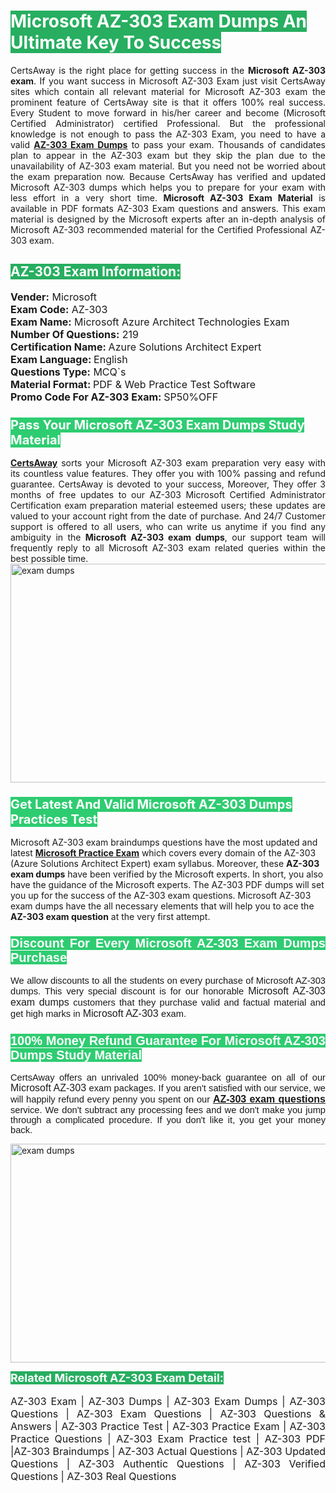 <h1><span style="color:#ffffff"><strong><span style="background-color:#27ae60">Microsoft AZ-303 Exam Dumps An Ultimate Key To Success</span></strong></span></h1> <div style="text-align:justify">CertsAway is the right place for getting success in the <strong>Microsoft AZ-303 exam</strong>. If you want success in Microsoft AZ-303 Exam just visit CertsAway sites which contain all relevant material for Microsoft AZ-303 exam the prominent feature of CertsAway site is that it offers 100% real success. Every Student to move forward in his/her career and become (Microsoft Certified Administrator) certified Professional. But the professional knowledge is not enough to pass the AZ-303 Exam, you need to have a valid <a href="https://www.certsaway.com/microsoft/az-303-exam-dumps"><strong>AZ-303 Exam Dumps</strong></a> to pass your exam. Thousands of candidates plan to appear in the AZ-303 exam but they skip the plan due to the unavailability of AZ-303 exam material. But you need not be worried about the exam preparation now. Because CertsAway has verified and updated Microsoft AZ-303 dumps which helps you to prepare for your exam with less effort in a very short time. <strong>Microsoft AZ-303 Exam Material</strong> is available in PDF formats AZ-303 Exam questions and answers. This exam material is designed by the Microsoft experts after an in-depth analysis of Microsoft AZ-303 recommended material for the Certified Professional AZ-303 exam.</div> <h2 style="text-align:justify"><span style="color:#ffffff"><span style="background-color:#27ae60">AZ-303 Exam Information:</span></span></h2> <p><span style="font-size:16px"><strong>Vender:</strong> Microsoft<br /> <strong>Exam Code:</strong> AZ-303<br /> <strong>Exam Name:</strong> Microsoft Azure Architect Technologies Exam<br /> <strong>Number Of Questions:</strong> 219<br /> <strong>Certification Name: </strong>Azure Solutions Architect Expert<br /> <strong>Exam Language: </strong>English<br /> <strong>Questions Type:</strong> MCQ`s<br /> <strong>Material Format: </strong>PDF & Web Practice Test Software<br /> <strong>Promo Code For AZ-303 Exam: </strong>SP50%OFF</span></p> <h3><span style="font-size:20px"><span style="color:#ffffff"><strong><span style="background-color:#2ecc71">Pass Your Microsoft AZ-303 Exam Dumps Study Material</span></strong></span></span></h3> <div style="text-align:justify"><a href=" https://www.certsaway.com/"><strong>CertsAway</strong></a> sorts your Microsoft AZ-303 exam preparation very easy with its countless value features. They offer you with 100% passing and refund guarantee. CertsAway is devoted to your success, Moreover, They offer 3 months of free updates to our AZ-303 Microsoft Certified Administrator Certification exam preparation material esteemed users; these updates are valued to your account right from the date of purchase. And 24/7 Customer support is offered to all users, who can write us anytime if you find any ambiguity in the <strong>Microsoft AZ-303 exam dumps</strong>, our support team will frequently reply to all Microsoft AZ-303 exam related queries within the best possible time.</div> <div style="text-align:justify"> </div> <div style="text-align:justify"><a href="https://www.certsaway.com/microsoft/az-303-exam-dumps" rel="no-follow"><img alt="exam dumps" src="https://www.certcollections.com/uploads/content/certsaway.png" style="height:350px; width:750px" /></a></div> <h3><span style="font-size:20px"><span style="color:#ffffff"><strong><span style="background-color:#2ecc71">Get Latest And Valid Microsoft AZ-303 Dumps Practices Test</span></strong></span></span></h3> <p>Microsoft AZ-303 exam braindumps questions have the most updated and latest <a href="https://www.certsaway.com/microsoft-questions"><strong>Microsoft Practice Exam</strong></a> which covers every domain of the AZ-303 (Azure Solutions Architect Expert) exam syllabus. Moreover, these <strong>AZ-303 exam dumps</strong> have been verified by the Microsoft experts. In short, you also have the guidance of the Microsoft experts. The AZ-303 PDF dumps will set you up for the success of the AZ-303 exam questions. Microsoft AZ-303 exam dumps have the all necessary elements that will help you to ace the <strong>AZ-303 exam question</strong> at the very first attempt.</p> <h3 style="text-align:justify"><span style="font-size:20px"><span style="color:#ffffff"><strong><span style="font-family:Calibri,sans-serif"><span style="background-color:#2ecc71">Discount For Every </span><span style="background-color:#2ecc71">Microsoft AZ-303 Exam</span><span style="background-color:#2ecc71"> Dumps Purchase</span></span></strong></span></span></h3> <div style="text-align:justify"> <p><span style="font-size:11pt"><span style="font-family:Calibri,sans-serif">We allow discounts to all the students on every purchase of Microsoft AZ-303 dumps. This very special discount is for our honorable <span style="font-size:12.0pt"><span style="background-color:white">Microsoft AZ-303 exam dumps </span></span>customers that they purchase valid and factual material and get high marks in <span style="font-size:12.0pt"><span style="background-color:white">Microsoft AZ-303 </span></span>exam. </span></span></p> <h3><span style="font-size:20px"><span style="color:#ffffff"><strong><span style="font-family:Calibri,sans-serif"><span style="background-color:#2ecc71">100% Money Refund Guarantee For </span><span style="background-color:#2ecc71">Microsoft AZ-303 Dumps Study Material</span></span></strong></span></span></h3> <p><span style="font-size:11pt"><span style="font-family:Calibri,sans-serif">CertsAway offers an unrivaled 100% money-back guarantee on all of our <span style="font-size:12.0pt"><span style="background-color:white">Microsoft AZ-303 </span></span>exam packages. If you aren't satisfied with our service, we will happily refund every penny you spent on our <span style="font-size:12.0pt"><span style="background-color:white"><a href="https://www.certsaway.com/microsoft/az-303-exam-dumps"><strong>AZ-303 exam questions</strong></a> </span></span>service. We don't subtract any processing fees and we don't make you jump through a complicated procedure. If you don't like it, you get your money back.</span></span></p> <p><a href="https://www.certsaway.com/microsoft/az-303-exam-dumps" rel="no-follow"><img alt="exam dumps" src="https://www.certcollections.com/uploads/content/certsaway_(2)2.png" style="height:350px; width:750px" /></a></p> <p><span style="color:#ffffff"><strong><span style="font-size:18px"><span style="background-color:#27ae60">Related Microsoft AZ-303 Exam Detail:</span></span></strong></span><br /> <br /> <span style="font-size:16px">AZ-303 Exam | AZ-303 Dumps | AZ-303 Exam Dumps | AZ-303 Questions | AZ-303 Exam Questions | AZ-303 Questions & Answers | AZ-303 Practice Test | AZ-303 Practice Exam | AZ-303 Practice Questions | AZ-303 Exam Practice test | AZ-303 PDF |AZ-303 Braindumps | AZ-303 Actual Questions | AZ-303 Updated Questions | AZ-303 Authentic Questions | AZ-303 Verified Questions | AZ-303 Real Questions</span></p> </div>

